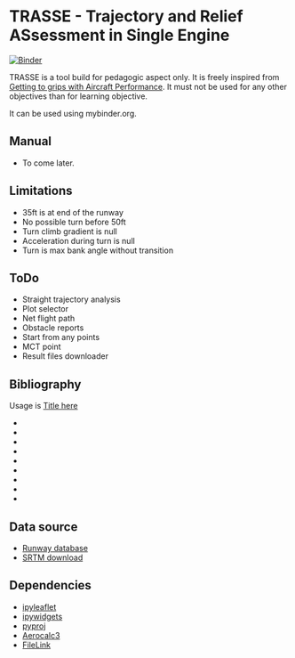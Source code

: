 
# TRASSE - Trajectory and Relief ASsessment in Single Engine

[![Binder](https://mybinder.org/badge_logo.svg)](https://mybinder.org/v2/gh/martialpohin/trasse/main?labpath=notebook%2Ftrasse.ipynb)


TRASSE is a tool build for pedagogic aspect only. It is freely inspired from [Getting to grips with Aircraft Performance][1].
It must not be used for any other objectives than for learning objective. 

It can be used using mybinder.org.


## Manual

* To come later.

## Limitations

* 35ft is at end of the runway
* No possible turn before 50ft
* Turn climb gradient is null
* Acceleration during turn is null
* Turn is max bank angle without transition

## ToDo

* Straight trajectory analysis
* Plot selector
* Net flight path
* Obstacle reports
* Start from any points
* MCT point
* Result files downloader

## Bibliography

Usage is [Title here][1]

* [1]: <https://skybrary.aero/sites/default/files/bookshelf/2263.pdf> "Getting to grips with Aircraft Performance"
* [2]: <http://eosid.blogspot.com/2012/02/introduction-to-eosid.html> "Introduction to EOSID"
* [3]: <http://eosid.blogspot.com/2012/02/eosid-requirements.html> "EOSID Requirements"
* [4]: <http://eosid.blogspot.com/2012/02/eosid-methods-of-analysis.html> "EOSID Methods of Analysis"
* [5]: <http://eosid.blogspot.com/2012/02/vnkt-kathmandu-airport-eosid-design.html> "VNKT - Kathmandu Airport EOSID Design"
* [6]: <http://unsworks.unsw.edu.au/fapi/datastream/unsworks:43217/SOURCE02?view=true> "Large Aircraft Takeoff Path Optimization out of Terrain - Challenging Airports" 
* [7]: <http://unsworks.unsw.edu.au/fapi/datastream/unsworks:13455/bin7c06f1ce-28d5-4ed3-9db5-e6fa5b02c647?view=true> "Is Engine Failure on the Runway at Takeoff the most limiting case?"
* [8]: <https://arc.aiaa.org/doi/10.2514/6.2010-9013> "One engine out takeoff trajectory optimization"
* [9]: <https://www.linkedin.com/pulse/improve-payload-commercial-operations-while-complying-bruno-ramioulle> "IMPROVE PAYLOAD and COMMERCIAL OPERATIONS WHILE COMPLYING WITH FLIGHT SAFETY REGULATIONS"

## Data source

* [Runway database](https://ourairports.com/data/)
* [SRTM download](https://srtm.csi.cgiar.org/srtmdata/)


## Dependencies

* [ipyleaflet](https://ipyleaflet.readthedocs.io/en/latest/index.html)
* [ipywidgets](https://ipywidgets.readthedocs.io/en/latest/)
* [pyproj](https://pyproj4.github.io/pyproj/stable/)
* [Aerocalc3](https://geoffreynyaga.github.io/aerocalc/)
* [FileLink](https://skeptric.com/jupyter-download/)